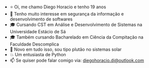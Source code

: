 - ⭐ Oi, me chamo Diego Horacio e tenho 19 anos
- 👀 Tenho muito interesse em segurança da informação e desenvolvimento de softwares
- 🎓 Cursando CST em Análise e Desenvolvimento de Sistemas na Universidade Estácio de Sá
- 🎓 Também cursando Bacharelado em Ciência da Compitação na Faculdade Descomplica
- 💬 Novo em tudo isso, sou tipo plutão no sistemas solar
- 💥 Um entusiasta de Python 
- 📫 Se quiser pode falar comigo via: diegohoracio.di@outlook.com
